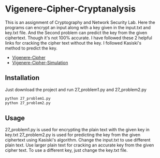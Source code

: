 # Vigenere-Cipher-Cryptanalysis

This is an assignment of Cryptography and Network Security Lab. Here the programs can encrypt an input along with a key given in the input.txt and key.txt file. And the Second problem can predict the key from the given ciphertext. Though it's not 100% accurate.
I have followed these 2 helpful links for cracking the cipher text without the key. I followed Kasiski's method to predict the key. 

* [Vigenere-Cipher](https://pages.mtu.edu/~shene/NSF-4/Tutorial/VIG/Vig-Kasiski.html)
* [Vigenere-Cipher-Simulation](https://www.quora.com/How-can-I-crack-the-Vigenere-cipher-without-knowing-the-key?ch=10&oid=13487818&share=063618ec&srid=g4WO0&target_type=question)

## Installation

Just download the project and run 27_problem1.py and 27_problem2.py 

```bash
python 27_problem1.py
python 27_problem2.py
```

## Usage
27_problem1.py is used for encrypting the plain text with the given key in key.txt
27_problem2.py is used for predicting the key from the given ciphertext using Kasiski's algorithm.
Change the input.txt to use different plain text. Use larger plain text for cracking an accurate key from the given cipher text. To use a different key, just change the key.txt file.



